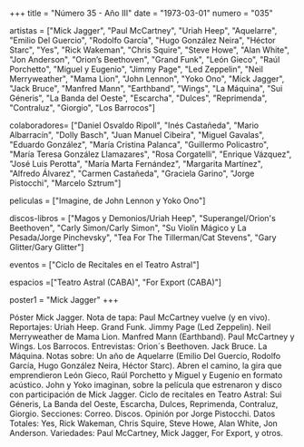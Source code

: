 +++
title = "Número 35 - Año III"
date = "1973-03-01"
numero = "035"

artistas = ["Mick Jagger", "Paul McCartney", "Uriah Heep", "Aquelarre", "Emilio Del Guercio", "Rodolfo García", "Hugo González Neira", "Héctor Starc", "Yes", "Rick Wakeman", "Chris Squire", "Steve Howe", "Alan White", "Jon Anderson", "Orion’s Beethoven", "Grand Funk", "León Gieco", "Raúl Porchetto", "Miguel y Eugenio", "Jimmy Page", "Led Zeppelin", "Neil Merryweather", "Mama Lion", "John Lennon", "Yoko Ono", "Mick Jagger", "Jack Bruce", "Manfred Mann", "Earthband", "Wings", "La Máquina", "Sui Géneris", "La Banda del Oeste", "Escarcha", "Dulces", "Reprimenda", "Contraluz", "Giorgio", "Los Barrocos"]

colaboradores= ["Daniel Osvaldo Ripoll", "Inés Castañeda", "Mario Albarracín", "Dolly Basch", "Juan Manuel Cibeira", "Miguel Gavalas", "Eduardo González", "María Cristina Palanca", "Guillermo Policastro", "María Teresa González Llamazares", "Rosa Corgatelli", "Enrique Vázquez", "José Luis Perotta", "María Marta Fernández", "Margarita Martínez", "Alfredo Álvarez", "Carmen Castañeda", "Graciela Garino", "Jorge Pistocchi", "Marcelo Sztrum"]

peliculas = ["Imagine, de John Lennon y Yoko Ono"]

discos-libros = ["Magos y Demonios/Uriah Heep", "Superangel/Orion's Beethoven", "Carly Simon/Carly Simon", "Su Violín Mágico y La Pesada/Jorge Pinchevsky", "Tea For The Tillerman/Cat Stevens", "Gary Glitter/Gary Glitter"]

eventos = ["Ciclo de Recitales en el Teatro Astral"]

espacios =["Teatro Astral (CABA)", "For Export (CABA)"] 

poster1 = "Mick Jagger"
+++

Póster Mick Jagger. 
Nota de tapa: Paul McCartney vuelve (y en vivo). 
Reportajes:
Uriah Heep. Grand Funk. Jimmy Page (Led Zeppelin). Neil Merryweather de Mama Lion. Manfred Mann (Earthband). Paul McCartney y Wings. Los Barrocos.
Entrevistas:
Orion´s Beethoven. Jack Bruce. La Máquina.
Notas sobre: 
Un año de Aquelarre (Emilio Del Guercio, Rodolfo García, Hugo González Neira, Héctor Starc). 
Abren el camino, la gira que emprendieron León Gieco, Raúl Porchetto y Miguel y Eugenio en formato acústico.
John y Yoko imaginan, sobre la película que estrenaron y disco con participación de Mick Jagger.
Ciclo de recitales en Teatro Astral: Sui Géneris, La Banda del Oeste, Escarcha, Dulces, Reprimenda, Contraluz, Giorgio. 
Secciones:
Correo. Discos.
Opinión por Jorge Pistocchi. 
Datos Totales: Yes, Rick Wakeman, Chris Squire, Steve Howe, Alan White, Jon Anderson. 
Variedades: Paul McCartney, Mick Jagger, For Export, y otros.
